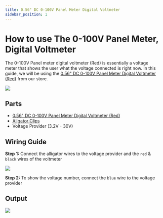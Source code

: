 ```yaml
---
title: 0.56" DC 0-100V Panel Meter Digital Voltmeter 
sidebar_position: 1
---
```


# How to use The 0-100V Panel Meter, Digital Voltmeter

The 0-100V Panel meter digital voltmeter (Red) is essentially a voltage meter that shows the user what the voltage connected is right now. In this guide, we will be using the [0.56" DC 0-100V Panel Meter Digital Voltmeter (Red)](https://www.canadarobotix.com/products/2383) from our store.

![](/img/docs/product_guide/2383_01.png)

## Parts
* [0.56" DC 0-100V Panel Meter Digital Voltmeter (Red)](https://www.canadarobotix.com/products/2383)
* [Aligator Clips](https://www.canadarobotix.com/products/637)
* Voltage Provider (3.2V - 30V)

## Wiring Guide

**Step 1:** Connect the alligator wires to the voltage provider and the `red` & `black` wires of the voltmeter

![](/img/docs/product_guide/2383_02.png)

**Step 2:** To show the voltage number, connect the `blue` wire to the voltage provider

## Output

![](/img/docs/product_guide/2383_03.png)